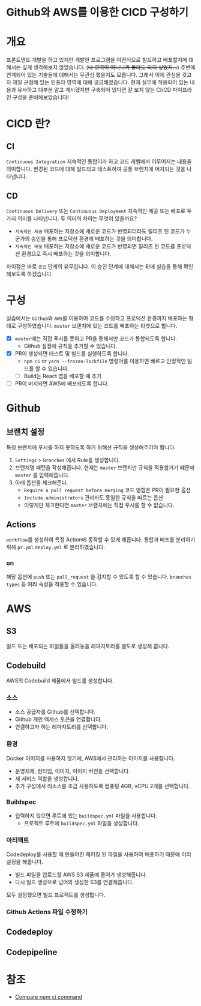 # Github와 AWS를 이용한 CICD 구성하기

# 개요

프론트엔드 개발을 하고 있지만 개발한 프로그램을 어떤식으로 빌드하고 배포할지에 대해서는 깊게 생각해보지 않았습니다. (~~내 영역이 아니니까 몰라도 되지 싶었지...~~)
주변에 연계되어 있는 기술들에 대해서는 무관심 했을지도 모릅니다. 그래서 이제 관심을 갖고자 제일 근접해 있는 인프라 영역에 대해 궁금해졌습니다. 현재 실무에 적용되어 있는 내용과 유사하고 대부분 알고 계시겠지만 구축되어 있다면 잘 보지 않는 CI/CD 파이프라인 구성을 준비해보았습니다!

# CICD 란?

## CI
`Continuous Integration` 지속적인 통합이라 하고 코드 레벨에서 이루어지는 내용을 의미합니다. 변경된 코드에 대해 빌드되고 테스트하여 공통 브랜치에 머지되는 것을 나타냅니다.

## CD

`Continuous Delivery` 또는 `Continuous Deployment` 지속적인 제공 또는 배포로 두가지 의미를 나타냅니다. 두 의미의 차이는 무엇이 있을까요? 
- `지속적인 제공` 배포하는 저장소에 새로운 코드가 반영되더라도 릴리즈 된 코드가 누군가의 승인을 통해 프로덕션 환경에 배포하는 것을 의미합니다.
- `지속적인 배포` 배포하는 저장소에 새로운 코드가 반영되면 릴리즈 된 코드를 프로덕션 환경으로 즉시 배포하는 것을 의미합니다.

차이점은 바로 `승인` 단계의 유무입니다. 이 승인 단계에 대해서는 뒤에 실습을 통해 확인해보도록 하겠습니다.

# 구성

실습에서는 `Github`와 `AWS`를 이용하여 코드를 수정하고 프로덕션 환경까지 배포하는 형태로 구성하였습니다. `master` 브랜치에 있는 코드를 배포하는 타겟으로 합니다.

- [x] `master`에는 직접 푸시를 못하고 PR을 통해서만 코드가 통합되도록 합니다.
    - Github 설정에 규칙을 추가할 수 있습니다.
- [x] PR이 생성되면 테스트 및 빌드를 실행하도록 합니다.
    - `npm ci` or `yarn --frozen-lockfile` 명령어를 이용하면 빠르고 안정적인 빌드를 할 수 있습니다.
    - [ ] Build는 React 앱을 배포할 때 추가
- [ ] PR이 머지되면 AWS에 배포되도록 합니다.

# Github

## 브랜치 설정

특정 브랜치에 푸시를 하지 못하도록 하기 위해선 규칙을 생성해주어야 합니다.

1. `Settings` > `Branches` 에서 Rule을 생성합니다.
1. 브랜치명 패턴을 작성해줍니다. 현재는 `master` 브랜치만 규칙을 적용할거기 떄문에 `master` 를 입력해줍니다.
1. 아래 옵션을 체크해준다.
    - `Require a pull request before merging` 코드 병합은 PR이 필요한 옵션
    - `Include administrators` 관리자도 동일한 규칙을 따르는 옵션
    - 이렇게만 체크한다면 `master` 브랜치에는 직접 푸시를 할 수 없습니다.

## Actions

`workflow`를 생성하여 특정 Action에 동작할 수 있게 해줍니다. 통합과 배포를 분리하기 위해 `pr.yml` `deploy.yml` 로 분리하였습니다.

### on

해당 옵션에 `push` 또는 `pull_request` 을 감지할 수 있도록 할 수 있습니다.
`branches` `types` 등 여러 속성을 적용할 수 있습니다.

# AWS

## S3

빌드 또는 배포되는 파일들을 올려놓을 레파지토리를 별도로 생성해 줍니다.

## Codebuild

AWS의 Codebuild 제품에서 빌드를 생성합니다.

### 소스

- 소스 공급자를 Github를 선택합니다.
- Github 개인 엑세스 토큰을 연결합니다.
- 연결하고자 하는 레파지토리를 선택합니다.

### 환경

Docker 이미지를 사용하지 않기에, AWS에서 관리하는 이미지를 사용합니다.

- 운영체제, 런타임, 이미지, 이미지 버전을 선택합니다.
- 새 서비스 역할을 생성합니다.
- 추가 구성에서 리소스를 조금 사용하도록 컴퓨팅 4GB, vCPU 2개를 선택합니다.

### Buildspec

- 입력하지 않으면 루트에 있는 `buildspec.yml` 파일을 사용합니다.
    - 프로젝트 루트에 `buildspec.yml` 파일을 생성합니다.

### 아티팩트

Codedeploy를 사용할 때 만들어진 패키징 된 파일을 사용하여 배포하기 때문에 미리 설정을 해줍니다.

- 빌드 파일을 업로드할 AWS S3 제품에 들어가 생성해줍니다.
- 다시 빌드 생성으로 넘어와 생성한 S3를 연결해줍니다.

모두 설정했으면 빌드 프로젝트를 생성합니다.

### Github Actions 파일 수정하기




## Codedeploy

## Codepipeline


# 참조
- [Compare npm ci command](https://github.com/zkat/node-package-manager-benchmark/tree/zkat/cipm)
